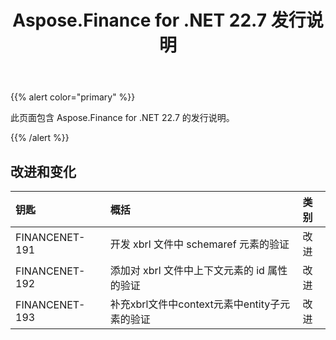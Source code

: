 ﻿---
title: Aspose.Finance for .NET 22.7 发行说明
type: docs
weight: 20
url: /zh/net/aspose-finance-for-net-22-7-release-notes/
---
{{% alert color="primary" %}}

此页面包含 Aspose.Finance for .NET 22.7 的发行说明。

{{% /alert %}}

## **改进和变化**

|**钥匙**|**概括**|**类别**|
|:- |:- |:- |
|FINANCENET-191|开发 xbrl 文件中 schemaref 元素的验证|改进|
|FINANCENET-192|添加对 xbrl 文件中上下文元素的 id 属性的验证|改进|
|FINANCENET-193|补充xbrl文件中context元素中entity子元素的验证|改进|

